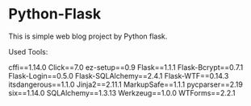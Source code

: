 # Python-Flask

This is simple web blog project by Python flask.

Used Tools:

cffi==1.14.0
Click==7.0
ez-setup==0.9
Flask==1.1.1
Flask-Bcrypt==0.7.1
Flask-Login==0.5.0
Flask-SQLAlchemy==2.4.1
Flask-WTF==0.14.3
itsdangerous==1.1.0
Jinja2==2.11.1
MarkupSafe==1.1.1
pycparser==2.19
six==1.14.0
SQLAlchemy==1.3.13
Werkzeug==1.0.0
WTForms==2.2.1


